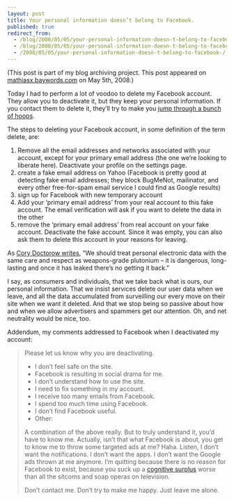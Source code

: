 ```yaml
---
layout: post
title: Your personal information doesn’t belong to Facebook.
published: true
redirect_from:
  - /blog/2008/05/05/your-personal-information-doesn-t-belong-to-facebook-/
  - /blog/2008/05/05/your-personal-information-doesn-t-belong-to-facebook/
  - /2008/05/05/your-personal-information-doesn-t-belong-to-facebook-/
---
```


(This post is part of my blog archiving project. This post appeared on [mathiasx.baywords.com](http://mathiasx.baywords.com/2008/05/05/your-personal-information-doesnt-belong-to-facebook/) on May 5th, 2008.)

Today I had to perform a lot of voodoo to delete my Facebook account. They allow you to deactivate it, but they keep your personal information. If you contact them to delete it, they’ll try to make you [jump through a bunch of hoops](http://stevenmansour.com/writings/2007/jul/23/2342/2504_steps_to_closing_your_facebook_account).

The steps to deleting your Facebook account, in some definition of the term delete, are:

1.  Remove all the email addresses and networks associated with your account, except for your primary email address (the one we’re looking to liberate here). Deactivate your profile on the settings page.
2.  create a fake email address on Yahoo (Facebook is pretty good at detecting fake email addresses; they block BugMeNot, mailinator, and every other free-for-spam email service I could find as Google results)
3.  sign up for Facebook with new temporary account
4.  Add your ‘primary email address’ from your real account to this fake account. The email verification will ask if you want to delete the data in the other
5.  remove the ‘primary email address’ from real account on your fake account. Deactivate the fake account. Since it was empty, you can also ask them to delete this account in your reasons for leaving.

As [Cory Doctorow writes](http://www.guardian.co.uk/technology/2008/jan/15/data.security), “We should treat personal electronic data with the same care and respect as weapons-grade plutonium – it is dangerous, long-lasting and once it has leaked there’s no getting it back.”

I say, as consumers and individuals, that we take back what is ours, our personal information. That we insist services delete our user data when we leave, and all the data accumulated from surveilling our every move on their site when we want it deleted. And that we stop being so passive about how and when we allow advertisers and spammers get our attention. Oh, and net neutrality would be nice, too.

Addendum, my comments addressed to Facebook when I deactivated my account:

> Please let us know why you are deactivating.
>
> * I don’t feel safe on the site.
> * Facebook is resulting in social drama for me.
> * I don’t understand how to use the site.
> * I need to fix something in my account. 
> * I receive too many emails from Facebook.
> * I spend too much time using Facebook.
> * I don’t find Facebook useful.
> * Other:
>
> A combination of the above really. But to truly understand it, you’d have to know me. Actually, isn’t that what Facebook is about, you get to know me to throw some targeted ads at me? Haha. Listen, I don’t want the notifications. I don’t want the apps. I don’t want the Google ads thrown at me anymore. I’m quitting because there is no reason for Facebook to exist, because you suck up a [cognitive surplus](http://www.warrenellis.com/?p=5885) worse than all the sitcoms and soap operas on television.
>
> Don’t contact me. Don’t try to make me happy. Just leave me alone.
